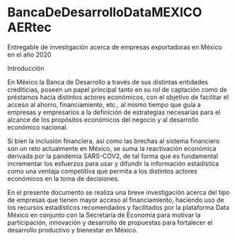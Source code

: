# BancaDeDesarrolloDataMEXICO AERtec
Entregable de investigación acerca de empresas exportadoras en México en el año 2020

Introducción

   En México la Banca de Desarrollo a través de sus distintas entidades crediticias, poseen un papel principal tanto en su rol de captación como de préstamos hacia distintos actores económicos, con el objetivo de facilitar el acceso al ahorro, financiamiento, etc., al mismo tiempo que guía a empresas y empresarios a la definición de estrategias necesarias para el alcance de los propósitos económicos del negocio y al desarrollo económico nacional.

Si bien la inclusión financiera, así como las brechas al sistema financiero son un reto actualmente en México, se suma la reactivación económica derivada por la pandemia SARS-COV2, de tal forma que es fundamental incrementar los esfuerzos para usar y difundir la información estadística como una ventaja competitiva que permita a los distintos actores económicos en la toma de decisiones.

En el presente documento se realiza una breve investigación acerca del tipo de empresas que tienen mayor acceso al financiamiento, haciendo uso de los recursos estadísticos recomendados y facilitados por la plataforma Data México en conjunto con la Secretaría de Economía para motivar la participación, innovación y desarrollo de propuestas para fortalecer el desarrollo productivo y bienestar en México.
